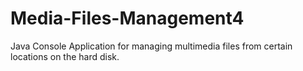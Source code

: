 # Media-Files-Management4

Java Console Application for managing multimedia files from certain locations on the hard disk.
